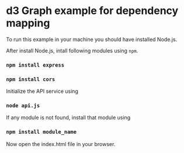 # d3 Graph example for dependency mapping

To run this example in your machine you should have installed Node.js.

After install Node.js, intall following modules using `npm`.

### `npm install express`

### `npm install cors`

Initialize the API service using

### `node api.js`

If any module is not found, install that module using

### `npm install module_name`

Now open the index.html file in your browser.
